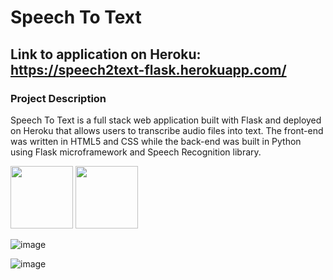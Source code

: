 # Speech To Text

## Link to application on Heroku: https://speech2text-flask.herokuapp.com/

### Project Description

Speech To Text is a full stack web application built with Flask and deployed on Heroku that allows users to transcribe audio files into text. The front-end was written in HTML5 and CSS while the back-end was built in Python using Flask microframework and Speech Recognition library.  

<img src="https://user-images.githubusercontent.com/85374251/124925608-3de50200-dfc2-11eb-93e1-d6ad95fb032a.png" width="100">

<img src="https://user-images.githubusercontent.com/85374251/124925567-302f7c80-dfc2-11eb-9241-b928ffc5ddb3.png" width="100">

![image](https://user-images.githubusercontent.com/85374251/124925608-3de50200-dfc2-11eb-93e1-d6ad95fb032a.png)

![image](https://user-images.githubusercontent.com/85374251/124925567-302f7c80-dfc2-11eb-9241-b928ffc5ddb3.png)
